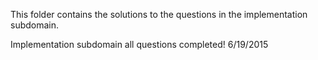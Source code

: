 This folder contains the solutions to the questions in the implementation subdomain.

Implementation subdomain all questions completed! 6/19/2015
